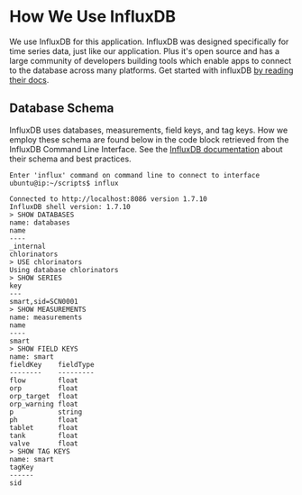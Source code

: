 # How We Use InfluxDB

We use  InfluxDB for this application.
InfluxDB was designed specifically for time series data, just like our application.
Plus it's open source and has a large community of developers building tools which enable apps to connect to the database across many platforms.
Get started with influxDB [by reading their docs](https://docs.influxdata.com/influxdb/v1.8/).

## Database Schema
InfluxDB uses databases, measurements, field keys, and tag keys.
How we employ these schema are found below in the code block retrieved from the InfluxDB Command Line Interface.
See the [InfluxDB documentation](https://docs.influxdata.com/influxdb/v1.8/concepts/schema_and_data_layout/) about their schema and best practices.

```
Enter 'influx' command on command line to connect to interface
ubuntu@ip:~/scripts$ influx

Connected to http://localhost:8086 version 1.7.10
InfluxDB shell version: 1.7.10
> SHOW DATABASES
name: databases
name
----
_internal
chlorinators
> USE chlorinators
Using database chlorinators
> SHOW SERIES
key
---
smart,sid=SCN0001
> SHOW MEASUREMENTS
name: measurements
name
----
smart
> SHOW FIELD KEYS
name: smart
fieldKey    fieldType
--------    ---------
flow        float
orp         float
orp_target  float
orp_warning float
p           string
ph          float
tablet      float
tank        float
valve       float
> SHOW TAG KEYS
name: smart
tagKey
------
sid
```
